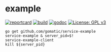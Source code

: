# example

[![reportcard](https://goreportcard.com/badge/github.com/gomatic/service-example)](https://goreportcard.com/report/github.com/gomatic/service-example)
[![build](https://travis-ci.org/gomatic/service-example.svg?branch=master)](https://travis-ci.org/gomatic/service-example)
[![godoc](https://godoc.org/github.com/gomatic/service-example?status.svg)](https://godoc.org/github.com/gomatic/service-example)
[![License: GPL v3](https://img.shields.io/badge/License-GPL%20v3-blue.svg)](http://www.gnu.org/licenses/gpl-3.0)

    go get github.com/gomatic/service-example
    service-example & server_pid=$!
    service-example-client
    kill ${server_pid}
